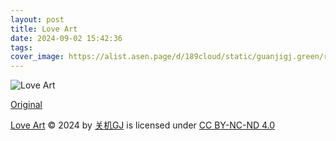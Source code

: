 ```yaml
---
layout: post
title: Love Art
date: 2024-09-02 15:42:36
tags:
cover_image: https://alist.asen.page/d/189cloud/static/guanjigj.green/resample/Love_art-x1280-7b2b29282ee6166e73b52012b4c2196c7de199cb80105623bcecc16389a539ca.webp
---
```


![Love Art](https://alist.asen.page/d/189cloud/static/guanjigj.green/resample/Love_art-x1280-7b2b29282ee6166e73b52012b4c2196c7de199cb80105623bcecc16389a539ca.webp)

[Original](https://alist.asen.page/d/189cloud/static/guanjigj.green/original/Love_art-original-604cd59e5feb6f188185a8f06be94ee4352d758d1d075839ec8ca2a48132a0f7.webp)

[Love Art](https://guanjigj.green/2024/09/02/Love-Art) © 2024 by [关机GJ](https://guanjigj.green) is licensed under [CC BY-NC-ND 4.0](https://creativecommons.org/licenses/by-nc-nd/4.0/?ref=chooser-v1)